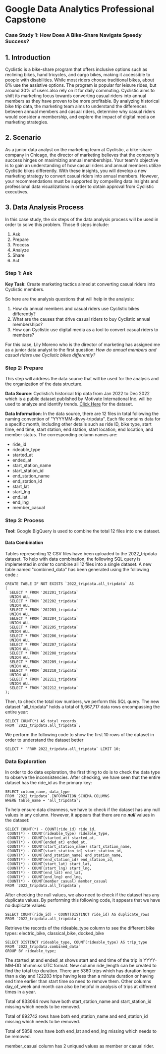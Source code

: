 # Google Data Analytics Professional Capstone
### Case Study 1: How Does A Bike-Share Navigate Speedy Success?


## 1. Introduction

Cyclistic is a bike-share program that offers inclusive options such as reclining bikes, hand tricycles, and cargo bikes, making it accessible to people with disabilities. While most riders choose traditional bikes, about 8% use the assistive options. The program is popular for leisure rides, but around 30% of users also rely on it for daily commuting. Cyclistic aims to shift its marketing focus towards converting casual riders into annual members as they have proven to be more profitable. By analyzing historical bike trip data, the marketing team aims to understand the differences between annual members and casual riders, determine why casual riders would consider a membership, and explore the impact of digital media on marketing strategies.

## 2. Scenario

As a junior data analyst on the marketing team at Cyclistic, a bike-share company in Chicago, the director of marketing believes that the company's success hinges on maximizing annual memberships. Your team's objective is to gain an understanding of how casual riders and annual members utilize Cyclistic bikes differently. With these insights, you will develop a new marketing strategy to convert casual riders into annual members. However, your recommendations must be supported by compelling data insights and professional data visualizations in order to obtain approval from Cyclistic executives.

## 3. Data Analysis Process

In this case study, the six steps of the data analysis process will be used in order to solve this problem. Those 6 steps include:
1. Ask
2. Prepare
3. Process
4. Analyze
5. Share
6. Act

### Step 1: Ask
**Key Task**: Create marketing tactics aimed at converting casual riders into Cyclistic members.

So here are the analysis questions that will help in the analysis:

1. How do annual members and casual riders use Cyclistic bikes differently?
2. What are the causes that drive casual riders to buy Cyclistic annual memberships?
3. How can Cyclistic use digital media as a tool to convert casual riders to members?

For this case, Lily Moreno who is the director of marketing has assigned me as a junior data analyst to the first question: *How do annual members and casual riders use Cyclistic bikes differently?*

### Step 2: Prepare

This step will address the data source that will be used for the analysis and the organization of the data structure.

**Data Source**:  Cyclistic’s historical trip data from Jan 2022 to Dec 2022 which is a public dataset published by Motivate International Inc. will be used to analyze and identify trends. [Click Here](https://divvy-tripdata.s3.amazonaws.com/index.html) for the dataset.

**Data Information**: In the data source, there are 12 files in total following the naming convention of "YYYYMM-divvy-tripdata". Each file contains data for a specific month, including other details such as ride ID, bike type, start time, end time, start station, end station, start location, end location, and member status. The corresponding column names are:
- ride_id
- rideable_type
- started_at
- ended_at
- start_station_name
- start_station_id
- end_station_name
- end_station_id
- start_lat
- start_lng
- end_lat
- end_lng
- member_casual

### Step 3: Process

**Tool**: Google BigQuery is used to combine the total 12 files into one dataset.

#### Data Combination

Tables representing 12 CSV files have been uploaded to the 2022_tripdata dataset. To help with data combination, the following SQL query is implemented in order to combine all 12 files into a single dataset. A new table named "combined_data" has been generated using the following code.:

```
CREATE TABLE IF NOT EXISTS `2022_tripdata.all_tripdata` AS 
(
  SELECT * FROM '202201_tripdata`
  UNION ALL
  SELECT * FROM `202202_tripdata`
  UNION ALL
  SELECT * FROM `202203_tripdata`
  UNION ALL
  SELECT * FROM `202204_tripdata`
  UNION ALL
  SELECT * FROM `202205_tripdata`
  UNION ALL
  SELECT * FROM `202206_tripdata`
  UNION ALL
  SELECT * FROM `202207_tripdata`
  UNION ALL
  SELECT * FROM `202208_tripdata`
  UNION ALL
  SELECT * FROM `202209_tripdata`
  UNION ALL
  SELECT * FROM `202210_tripdata`
  UNION ALL
  SELECT * FROM `202211_tripdata`
  UNION ALL
  SELECT * FROM `202212_tripdata`
);
```

Then, to check the total row numbers, we perform this SQL query. The new dataset "all_tripdata" holds a total of 5,667,717 data rows encompassing the entire year:

```
SELECT COUNT(*) AS total_records
FROM `2022_tripdata.all_tripdata`;
```
We perform the following code to show the first 10 rows of the dataset in order to understand the dataset better

```
SELECT * `FROM 2022_tripdata.all_tripdata` LIMIT 10;
```
### Data Exploration

In order to do data exploration, the first thing to do is to check the data type to observe the inconsistencies. After checking, we have seen that the entire dataset has the ride_id as the primary key:

```
SELECT column_name, data_type
FROM `2022_tripdata`.INFORMATION_SCHEMA.COLUMNS
WHERE table_name = 'all_tripdata';

```
To help ensure data cleanness, we have to check if the dataset has any null values in any column. However, it appears that there are no ***null*** values in the dataset:

```
SELECT COUNT(*) - COUNT(ride_id) ride_id,
 COUNT(*) - COUNT(rideable_type) rideable_type,
 COUNT(*) - COUNT(started_at) started_at,
 COUNT(*) - COUNT(ended_at) ended_at,
 COUNT(*) - COUNT(start_station_name) start_station_name,
 COUNT(*) - COUNT(start_station_id) start_station_id,
 COUNT(*) - COUNT(end_station_name) end_station_name,
 COUNT(*) - COUNT(end_station_id) end_station_id,
 COUNT(*) - COUNT(start_lat) start_lat,
 COUNT(*) - COUNT(start_lng) start_lng,
 COUNT(*) - COUNT(end_lat) end_lat,
 COUNT(*) - COUNT(end_lng) end_lng,
 COUNT(*) - COUNT(member_casual) member_casual
FROM `2022_tripdata.all_tripdata`;
```

After checking the null values, we also need to check if the dataset has any duplicate values. By performing this following code, it appears that we have no duplicate values:

```
SELECT COUNT(ride_id) - COUNT(DISTINCT ride_id) AS duplicate_rows
FROM `2022_tripdata.all_tripdata`;

```

Retrieve the records of the rideable_type column to see the different bike types: electric_bike, classical_bike, docked_bike

```
SELECT DISTINCT rideable_type, COUNT(rideable_type) AS trip_type
FROM `2022_tripdata.combined_data`
GROUP BY rideable_type;
```

The started_at and ended_at shows start and end time of the trip in YYYY-MM-DD hh:mm:ss UTC format. New column ride_length can be created to find the total trip duration. There are 5360 trips which has duration longer than a day and 122283 trips having less than a minute duration or having end time earlier than start time so need to remove them. Other columns day_of_week and month can also be helpful in analysis of trips at different times in a year.

Total of 833064 rows have both start_station_name and start_station_id missing which needs to be removed.

Total of 892742 rows have both end_station_name and end_station_id missing which needs to be removed.

Total of 5858 rows have both end_lat and end_lng missing which needs to be removed.

member_casual column has 2 uniqued values as member or casual rider.






















